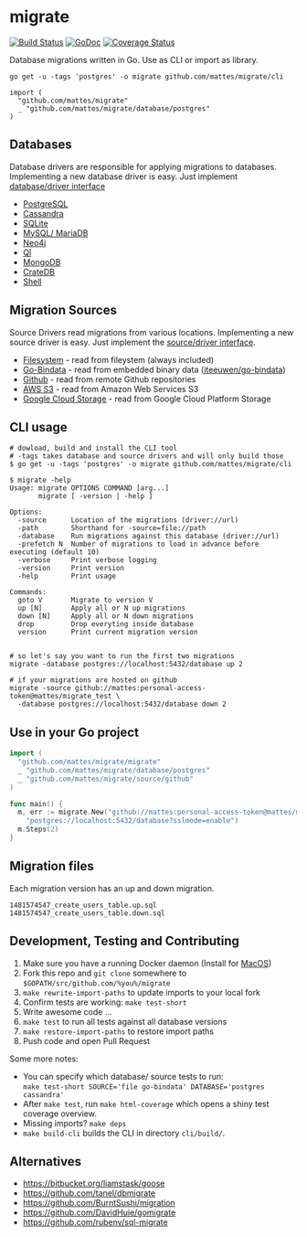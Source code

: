 # migrate

[![Build Status](https://travis-ci.org/mattes/migrate.svg?branch=v3.0-prev)](https://travis-ci.org/mattes/migrate)
[![GoDoc](https://godoc.org/github.com/mattes/migrate?status.svg)](https://godoc.org/github.com/mattes/migrate)
[![Coverage Status](https://coveralls.io/repos/github/mattes/migrate/badge.svg?branch=v3.0-prev)](https://coveralls.io/github/mattes/migrate?branch=v3.0-prev)

Database migrations written in Go. Use as CLI or import as library.


```
go get -u -tags 'postgres' -o migrate github.com/mattes/migrate/cli

import (
  "github.com/mattes/migrate"
  _ "github.com/mattes/migrate/database/postgres"
)
```

## Databases 

Database drivers are responsible for applying migrations to databases.
Implementing a new database driver is easy. Just implement [database/driver interface](database/driver.go)

  * [PostgreSQL](database/postgres)
  * [Cassandra](database/cassandra)
  * [SQLite](database/sqlite)
  * [MySQL/ MariaDB](database/mysql)
  * [Neo4j](database/neo4j)
  * [Ql](database/ql)
  * [MongoDB](database/mongodb)
  * [CrateDB](database/crate)
  * [Shell](database/shell)


## Migration Sources

Source Drivers read migrations from various locations. Implementing a new source driver
is easy. Just implement the [source/driver interface](source/driver.go).

  * [Filesystem](source/file) - read from fileystem (always included)
  * [Go-Bindata](source/go-bindata) - read from embedded binary data ([jteeuwen/go-bindata](https://github.com/jteeuwen/go-bindata))
  * [Github](source/github) - read from remote Github repositories
  * [AWS S3](source/aws-s3) - read from Amazon Web Services S3
  * [Google Cloud Storage](source/google-cloud-storage) - read from Google Cloud Platform Storage


## CLI usage 

```
# dowload, build and install the CLI tool
# -tags takes database and source drivers and will only build those
$ go get -u -tags 'postgres' -o migrate github.com/mattes/migrate/cli

$ migrate -help
Usage: migrate OPTIONS COMMAND [arg...]
       migrate [ -version | -help ]

Options:
  -source      Location of the migrations (driver://url)
  -path        Shorthand for -source=file://path
  -database    Run migrations against this database (driver://url)
  -prefetch N  Number of migrations to load in advance before executing (default 10)
  -verbose     Print verbose logging
  -version     Print version
  -help        Print usage

Commands:
  goto V       Migrate to version V
  up [N]       Apply all or N up migrations
  down [N]     Apply all or N down migrations
  drop         Drop everyting inside database
  version      Print current migration version


# so let's say you want to run the first two migrations
migrate -database postgres://localhost:5432/database up 2

# if your migrations are hosted on github
migrate -source github://mattes:personal-access-token@mattes/migrate_test \
  -database postgres://localhost:5432/database down 2
```


## Use in your Go project 

```go
import (
  "github.com/mattes/migrate/migrate"
  _ "github.com/mattes/migrate/database/postgres"
  _ "github.com/mattes/migrate/source/github"
)

func main() {
  m, err := migrate.New("github://mattes:personal-access-token@mattes/migrate_test",
    "postgres://localhost:5432/database?sslmode=enable")
  m.Steps(2)
}
```

## Migration files

Each migration version has an up and down migration.

```
1481574547_create_users_table.up.sql
1481574547_create_users_table.down.sql
```

## Development, Testing and Contributing

  1. Make sure you have a running Docker daemon
     (Install for [MacOS](https://docs.docker.com/docker-for-mac/))
  2. Fork this repo and `git clone` somewhere to `$GOPATH/src/github.com/%you%/migrate`
  3. `make rewrite-import-paths` to update imports to your local fork
  4. Confirm tests are working: `make test-short`
  5. Write awesome code ...
  6. `make test` to run all tests against all database versions
  7. `make restore-import-paths` to restore import paths
  8. Push code and open Pull Request
 
Some more notes:

  * You can specify which database/ source tests to run:  
    `make test-short SOURCE='file go-bindata' DATABASE='postgres cassandra'`
  * After `make test`, run `make html-coverage` which opens a shiny test coverage overview.  
  * Missing imports? `make deps`
  * `make build-cli` builds the CLI in directory `cli/build/`.

## Alternatives

 * https://bitbucket.org/liamstask/goose
 * https://github.com/tanel/dbmigrate
 * https://github.com/BurntSushi/migration
 * https://github.com/DavidHuie/gomigrate
 * https://github.com/rubenv/sql-migrate



